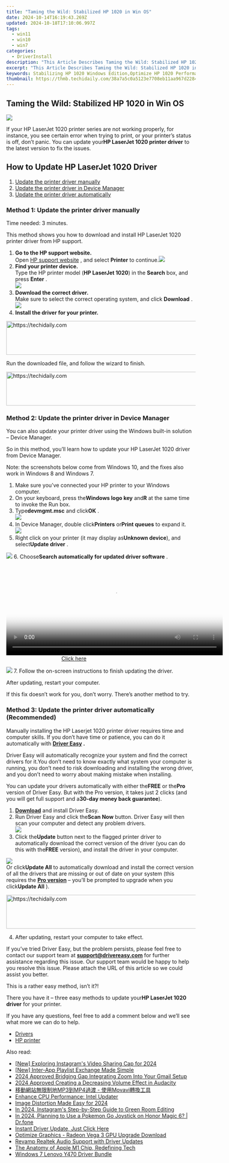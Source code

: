 ```yaml
---
title: "Taming the Wild: Stabilized HP 1020 in Win OS"
date: 2024-10-14T16:19:43.269Z
updated: 2024-10-18T17:10:06.997Z
tags:
  - win11
  - win10
  - win7
categories:
  - DriverInstall
description: "This Article Describes Taming the Wild: Stabilized HP 1020 in Win OS"
excerpt: "This Article Describes Taming the Wild: Stabilized HP 1020 in Win OS"
keywords: Stabilizing HP 1020 Windows Edition,Optimize HP 1020 Performance,Enhance HP 1020 for Windows Operating System,Taming the Wild,Improving HP 1020 Stability in Win OS,Troubleshooting HP 1020 Performance Issues on Windows,Maximizing HP 1020 Functionality with Win Operating System
thumbnail: https://thmb.techidaily.com/38a7a5c0a5123e7708eb11aa967d228491b39460885352e6b8c3f7846969574b.jpg
---
```


## Taming the Wild: Stabilized HP 1020 in Win OS

![](https://images.drivereasy.com/wp-content/uploads/2020/01/image-8.png)

 If your HP LaserJet 1020 printer series are not working properly, for instance, you see certain error when trying to print, or your printer’s status is off, don’t panic. You can update your**HP LaserJet 1020 printer driver** to the latest version to fix the issues.

## How to Update HP LaserJet 1020 Driver

1. [Update the printer driver manually](#Fix1)
2. [Update the printer driver in Device Manager](#Fix2)
3. [Update the printer driver automatically](#Fix3)

### Method 1: Update the printer driver manually

Time needed:  3 minutes.

 This method shows you how to download and install HP LaserJet 1020 printer driver from HP support.

1. **Go to the HP support website.**  
 Open [HP support website](https://support.hp.com/drivers/) , and select **Printer** to continue.![](https://images.drivereasy.com/wp-content/uploads/2018/06/Snap45.jpg)
2. **Find your printer device.**  
 Type the HP printer model (**HP LaserJet 1020**) in the **Search** box, and press **Enter** .  
![](https://images.drivereasy.com/wp-content/uploads/2018/06/Snap46.jpg)
3. **Download the correct driver.**  
 Make sure to select the correct operating system, and click **Download** .![](https://images.drivereasy.com/wp-content/uploads/2018/06/Snap47-2.jpg)
4. **Install the driver for your printer.**  

<!-- affiliate ads begin -->
<a href="https://ursime.pxf.io/c/5597632/2136536/16384" target="_top" id="2136536">
  <img src="//a.impactradius-go.com/display-ad/16384-2136536" border="0" alt="https://techidaily.com" width="728" height="90"/>
</a>
<img height="0" width="0" src="https://ursime.pxf.io/i/5597632/2136536/16384" style="position:absolute;visibility:hidden;" border="0" />
<!-- affiliate ads end -->

 Run the downloaded file, and follow the wizard to finish.

<!-- affiliate ads begin -->
<a href="https://appsumo.8odi.net/c/5597632/2100538/7443" target="_top" id="2100538">
  <img src="//a.impactradius-go.com/display-ad/7443-2100538" border="0" alt="https://techidaily.com" width="728" height="90"/>
</a>
<img height="0" width="0" src="https://appsumo.8odi.net/i/5597632/2100538/7443" style="position:absolute;visibility:hidden;" border="0" />
<!-- affiliate ads end -->

### Method 2: Update the printer driver in Device Manager

 You can also update your printer driver using the Windows built-in solution – Device Manager.

 So in this method, you’ll learn how to update your HP LaserJet 1020 driver from Device Manager.

 Note: the screenshots below come from Windows 10, and the fixes also work in Windows 8 and Windows 7.

1. Make sure you’ve connected your HP printer to your Windows computer.
2. On your keyboard, press the**Windows logo key** and**R** at the same time to invoke the Run box.
3. Type**devmgmt.msc** and click**OK** .  
![](https://images.drivereasy.com/wp-content/uploads/2018/06/img_5b1f85504ee6f.jpg)
4. In Device Manager, double click**Printers** or**Print queues** to expand it.  
![](https://images.drivereasy.com/wp-content/uploads/2018/06/img_5b17a74442076.png)
5. Right click on your printer (it may display as**Unknown device**), and select**Update driver** .  

![](https://images.drivereasy.com/wp-content/uploads/2018/06/img_5b17a789b323b.png)
6. Choose**Search automatically for updated driver software** .  

<!-- affiliate ads begin -->
<span id="1982456">
					<video width="576" height="240" style="cursor:pointer"
           poster="//a.impactradius-go.com/display-clicktoplayimage/1982456.png"
           onclick="if(!this.playClicked){this.play();this.setAttribute('controls',true);this.playClicked=true;}">
	   <source src="//a.impactradius-go.com/display-ad/22993-1982456">
	   <img src="//a.impactradius-go.com/display-clicktoplayimage/1982456.png" style="border: none; height: 100%; width: 100%; object-fit: contain">
	</video>
	<div style="width:360px;text-align:center"><a href="javascript:window.open(decodeURIComponent('https%3A%2F%2Fhomestyler.sjv.io%2Fc%2F5597632%2F1982456%2F22993'), '_blank');void(0);">Click here</a></div>
</span>
<img height="0" width="0" src="https://imp.pxf.io/i/5597632/1982456/22993" style="position:absolute;visibility:hidden;" border="0" />
<!-- affiliate ads end -->

![](https://images.drivereasy.com/wp-content/uploads/2018/06/img_5b17a7a82a61c.jpg)
7. Follow the on-screen instructions to finish updating the driver.

After updating, restart your computer.

 If this fix doesn’t work for you, don’t worry. There’s another method to try.

### Method 3: Update the printer driver automatically (Recommended)

 Manually installing the HP Laserjet 1020 printer driver requires time and computer skills. If you don’t have time or patience, you can do it automatically with **[Driver Easy](https://tools.techidaily.com/drivereasy/download/) .**

 Driver Easy will automatically recognize your system and find the correct drivers for it.You don’t need to know exactly what system your computer is running, you don’t need to risk downloading and installing the wrong driver, and you don’t need to worry about making mistake when installing.

 You can update your drivers automatically with either the**FREE** or the**Pro** version of Driver Easy. But with the Pro version, it takes just 2 clicks (and you will get full support and a**30-day money back guarantee**).

1. **[Download](https://tools.techidaily.com/drivereasy/download/)**  and install Driver Easy.
2. Run Driver Easy and click the**Scan Now** button. Driver Easy will then scan your computer and detect any problem drivers.  
![](https://images.drivereasy.com/wp-content/uploads/2018/06/img_5b20bf24ea7df.jpg)
3. Click the**Update** button next to the flagged printer driver to automatically download the correct version of the driver (you can do this with the**FREE** version), and install the driver in your computer.  

![](https://images.drivereasy.com/wp-content/uploads/2018/06/img_5b20bf904f0bf.jpg)  
 Or click**Update All** to automatically download and install the correct version of all the drivers that are missing or out of date on your system (this requires the **[Pro version](https://tools.techidaily.com/drivereasy/download/)**  – you’ll be prompted to upgrade when you click**Update All** ).

<!-- affiliate ads begin -->
<a href="https://appsumo.8odi.net/c/5597632/2151859/7443" target="_top" id="2151859">
  <img src="//a.impactradius-go.com/display-ad/7443-2151859" border="0" alt="https://techidaily.com" width="728" height="90"/>
</a>
<img height="0" width="0" src="https://appsumo.8odi.net/i/5597632/2151859/7443" style="position:absolute;visibility:hidden;" border="0" />
<!-- affiliate ads end -->

4. After updating, restart your computer to take effect.

 If you’ve tried Driver Easy, but the problem persists, please feel free to contact our support team at [**support@drivereasy.com**](mailto:support@drivereasy.com) for further assistance regarding this issue. Our support team would be happy to help you resolve this issue. Please attach the URL of this article so we could assist you better.

This is a rather easy method, isn’t it?!

 There you have it – three easy methods to update your**HP LaserJet 1020 driver** for your printer.

 If you have any questions, feel free to add a comment below and we’ll see what more we can do to help.

* [Drivers](https://tools.techidaily.com/drivereasy/download/)
* [HP printer](https://tools.techidaily.com/drivereasy/download/)

<ins class="adsbygoogle"
     style="display:block"
     data-ad-format="autorelaxed"
     data-ad-client="ca-pub-7571918770474297"
     data-ad-slot="1223367746"></ins>

<ins class="adsbygoogle"
     style="display:block"
     data-ad-client="ca-pub-7571918770474297"
     data-ad-slot="8358498916"
     data-ad-format="auto"
     data-full-width-responsive="true"></ins>

<span class="atpl-alsoreadstyle">Also read:</span>
<div><ul>
<li><a href="https://instagram-video-recordings.techidaily.com/new-exploring-instagrams-video-sharing-cap-for-2024/"><u>[New] Exploring Instagram's Video Sharing Cap for 2024</u></a></li>
<li><a href="https://extra-skills.techidaily.com/new-inter-app-playlist-exchange-made-simple/"><u>[New] Inter-App Playlist Exchange Made Simple</u></a></li>
<li><a href="https://fox-http.techidaily.com/2024-approved-bridging-gap-integrating-zoom-into-your-gmail-setup/"><u>2024 Approved Bridging Gap Integrating Zoom Into Your Gmail Setup</u></a></li>
<li><a href="https://article-tips.techidaily.com/2024-approved-creating-a-decreasing-volume-effect-in-audacity/"><u>2024 Approved Creating a Decreasing Volume Effect in Audacity</u></a></li>
<li><a href="https://blog-min.techidaily.com/mp3mp4-movavi/"><u>移動網站無限制地MP3到MP4過渡 - 使用Movavi轉換工具</u></a></li>
<li><a href="https://driver-install.techidaily.com/enhance-cpu-performance-intel-updater/"><u>Enhance CPU Performance: Intel Updater</u></a></li>
<li><a href="https://some-techniques.techidaily.com/image-distortion-made-easy-for-2024/"><u>Image Distortion Made Easy for 2024</u></a></li>
<li><a href="https://instagram-video-files.techidaily.com/in-2024-instagrams-step-by-step-guide-to-green-room-editing/"><u>In 2024, Instagram's Step-by-Step Guide to Green Room Editing</u></a></li>
<li><a href="https://pokemon-go-android.techidaily.com/in-2024-planning-to-use-a-pokemon-go-joystick-on-honor-magic-6-drfone-by-drfone-virtual-android/"><u>In 2024, Planning to Use a Pokemon Go Joystick on Honor Magic 6? | Dr.fone</u></a></li>
<li><a href="https://driver-install.techidaily.com/instant-driver-update-just-click-here/"><u>Instant Driver Update, Just Click Here</u></a></li>
<li><a href="https://driver-install.techidaily.com/optimize-graphics-radeon-vega-3-gpu-upgrade-download/"><u>Optimize Graphics - Radeon Vega 3 GPU Upgrade Download</u></a></li>
<li><a href="https://driver-install.techidaily.com/revamp-realtek-audio-support-with-driver-updates/"><u>Revamp Realtek Audio Support with Driver Updates</u></a></li>
<li><a href="https://extra-information.techidaily.com/the-anatomy-of-apple-m1-chip-redefining-tech/"><u>The Anatomy of Apple M1 Chip, Redefining Tech</u></a></li>
<li><a href="https://driver-install.techidaily.com/windows-7-lenovo-y470-driver-bundle/"><u>Windows 7 Lenovo Y470 Driver Bundle</u></a></li>
</ul></div>

